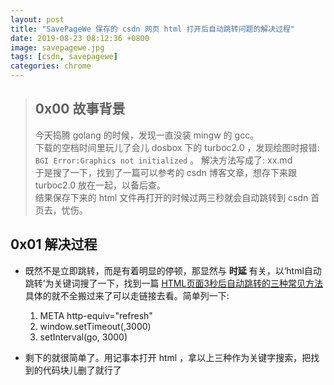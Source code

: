 ```yaml
---
layout: post
title: "SavePageWe 保存的 csdn 网页 html 打开后自动跳转问题的解决过程"  
date: 2019-08-23 08:12:36 +0800
image: savepagewe.jpg
tags: [csdn, savepagewe]
categories: chrome
---
```

> ## 0x00 故事背景
> 今天捣腾 golang 的时候，发现一直没装 mingw 的 gcc。  
> 下载的空档时间里玩儿了会儿 dosbox 下的 turboc2.0 ，发现绘图时报错: `BGI Error:Graphics not initialized` 。 解决方法写成了: xx.md  
> 于是搜了一下，找到了一篇可以参考的 csdn 博客文章，想存下来跟 turboc2.0 放在一起，以备后查。  
> 结果保存下来的 html 文件再打开的时候过两三秒就会自动跳转到 csdn 首页去，忧伤。  

## 0x01 解决过程  

* 既然不是立即跳转，而是有着明显的停顿，那显然与 **时延** 有关，以‘html自动跳转’为关键词搜了一下，找到一篇 [HTML页面3秒后自动跳转的三种常见方法](https://www.cnblogs.com/lishaohua/p/6291701.html) 具体的就不全搬过来了可以走链接去看。简单列一下:
    1. META http-equiv="refresh"
    2. window.setTimeout(,3000)
    3. setInterval(go, 3000)  

* 剩下的就很简单了。用记事本打开 html ，拿以上三种作为关键字搜索，把找到的代码块儿删了就行了


